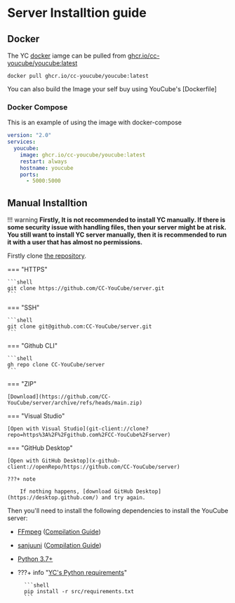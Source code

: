 # Server Installtion guide

## Docker

The YC [docker] iamge can be pulled from [ghcr.io/cc-youcube/youcube:latest](https://github.com/CC-YouCube/server/pkgs/container/youcube)

```shell
docker pull ghcr.io/cc-youcube/youcube:latest
```

You can also build the Image your self buy using YouCube's [Dockerfile]

### Docker Compose

This is an example of using the image with docker-compose

```yaml
version: "2.0"
services:
  youcube:
    image: ghcr.io/cc-youcube/youcube:latest
    restart: always
    hostname: youcube
    ports:
      - 5000:5000
```

## Manual Installtion

!!! warning
    **Firstly, It is not recommended to install YC manually.
    If there is some security issue with handling files, then your server might be at risk.
    You still want to install YC server manually, then it is recommended to run it with a user that has almost no permissions.**

Firstly clone [the repository].

=== "HTTPS"

    ```shell
    git clone https://github.com/CC-YouCube/server.git
    ```

=== "SSH"

    ```shell
    git clone git@github.com:CC-YouCube/server.git
    ```
=== "Github CLI"

    ```shell
    gh repo clone CC-YouCube/server
    ```
=== "ZIP"

    [Download](https://github.com/CC-YouCube/server/archive/refs/heads/main.zip)

=== "Visual Studio"

    [Open with Visual Studio](git-client://clone?repo=https%3A%2F%2Fgithub.com%2FCC-YouCube%2Fserver)

=== "GitHub Desktop"

    [Open with GitHub Desktop](x-github-client://openRepo/https://github.com/CC-YouCube/server)
    
    ???+ note
        
        If nothing happens, [download GitHub Desktop](https://desktop.github.com/) and try again. 

Then you'll need to install the following dependencies to install the YouCube server:

- [FFmpeg] ([Compilation Guide](https://trac.ffmpeg.org/wiki/CompilationGuide))
- [sanjuuni] ([Compilation Guide](https://github.com/MCJack123/sanjuuni#building))
- [Python 3.7+]
- ???+ info "[YC's Python requirements]"

        ```shell
        pip install -r src/requirements.txt
        ```

[FFmpeg]: https://ffmpeg.org/download.html
[sanjuuni]: https://github.com/MCJack123/sanjuuni#installation
[YC's Python requirements]: https://github.com/CC-YouCube/server/blob/main/src/requirements.txt
[Python 3.7+]: https://www.python.org/downloads
[docker]: https://www.docker.com
[the repository]: https://github.com/CC-YouCube/server
